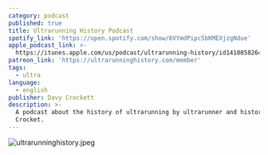 ```yaml
---
category: podcast
published: true
title: Ultrarunning History Podcast
spotify_link: 'https://open.spotify.com/show/6VYmdPipc5bKMEXjzgNdue'
apple_podcast_link: >-
  https://itunes.apple.com/us/podcast/ultrarunning-history/id1410858264?mt=2&ls=1
patreon_link: 'https://ultrarunninghistory.com/member'
tags:
  - ultra
language:
  - english
publisher: Davy Crockett
description: >-
  A podcast about the history of ultrarunning by ultrarunner and historian Davy
  Crocket.
---
```

![ultrarunninghistory.jpeg]({{site.baseurl}}/media/ultrarunninghistory.jpeg)
